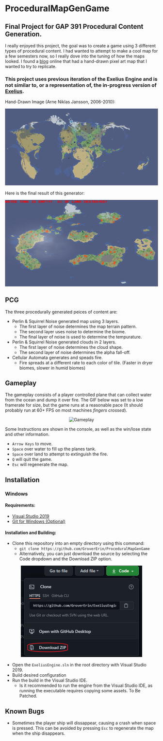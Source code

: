 # ProceduralMapGenGame
## Final Project for GAP 391 Procedural Content Generation.

I really enjoyed this project, the goal was to create a game using 3 different types of procedural content. I had wanted to attempt to make a cool map for a few semesters now, so I really dove into the tuning of how the maps looked. I found a [blog](http://androidarts.com/skeletonwars/) online that had a hand-drawn pixel art map that I wanted to try to replicate.

### This project uses previous iteration of the Exelius Engine and is not similar to, or a representation of, the in-progress version of [Exelius](https://github.com/GroverErin/ExeliusEngine).

Hand-Drawn Image (Arne Niklas Jansson, 2006-2010):
<p align="center">
  <img src="https://github.com/GroverErin/ProceduralMapGenGame/blob/main/Screenshots/SkeletonLords.gif?raw=true" alt="Hand-Drawn Map"/>
</p>

Here is the final result of this generator:
<p align="center">
  <img src="https://github.com/GroverErin/ProceduralMapGenGame/blob/main/Screenshots/NoiseMap.png?raw=true" alt="Generated Map"/>
</p>

## PCG
The three procedurally generated peices of content are:
   - Perlin & Squirrel Noise generated map using 3 layers.
      - The first layer of noise determines the map terrain pattern.
      - The second layer uses noise to determine the biome.
      - The final layer of noise is used to determine the tempurature.
   - Perlin & Squirrel Noise generated clouds in 2 layers.
      - The first layer of noise determines the cloud shape.
      - The second layer of noise determines the alpha fall-off.
   - Cellular Automata generates and speads fire.
      - Fire spreads at a different rate to each color of tile. (Faster in dryer biomes, slower in humid biomes)

## Gameplay
The gameplay consists of a player controlled plane that can collect water from the ocean and dump it over fire. The GIF below was set to a low framerate for size, but the game runs at a reasonable pace (It should probably run at 60+ FPS on most machines *fingers crossed*).

<p align="center">
  <img src="https://github.com/GroverErin/ProceduralMapGenGame/blob/main/Screenshots/FinalProjectShorter.gif?raw=true" alt="Gameplay"/>
</p>

Some Instructions are shown in the console, as well as the win/lose state and other information.

   - `Arrow Keys` to move.
   - `Space` over water to fill up the planes tank.
   - `Space` over land to attempt to extinguish the fire.
   - `Q` will quit the game.
   - `Esc` will regenerate the map.

## Installation
### Windows
#### Requirements:
  - [Visual Studio 2019](https://visualstudio.microsoft.com/vs/)
  - [Git for Windows (Optional)](https://gitforwindows.org)
#### Installation and Building:
  - Clone this repository into an empty directory using this command:
    - `git clone https://github.com/GroverErin/ProceduralMapGenGame`
    - Alternatively, you can just download the source by selecting the Code dropdown and the Download ZIP option.
<p align="center">
  <img src="https://github.com/GroverErin/ProceduralMapGenGame/blob/main/Screenshots/DownloadRepo.png?raw=true" alt="Alternate Download Method"/>
</p>

  - Open the `ExeliusEngine.sln` in the root directory with Visual Studio 2019.
  - Build desired configuration
  - Run the build in the Visual Studio IDE.
    - Is it recommended to run the engine from the Visual Studio IDE, as running the executable requires copying some assets. To Be Patched.

## Known Bugs
   - Sometimes the player ship will dissappear, causing a crash when space is pressed. This can be avoided by pressing `Esc` to regenerate the map when the ship disappears. 
